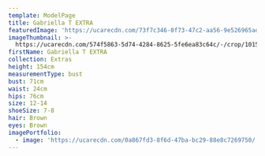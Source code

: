 ```yaml
---
template: ModelPage
title: Gabriella T EXTRA
featuredImage: 'https://ucarecdn.com/73f7c346-0f73-47c2-aa56-9e526965ad00/'
imageThumbnail: >-
  https://ucarecdn.com/574f5863-5d74-4284-8625-5fe6ea83c64c/-/crop/1015x1378/378,105/-/preview/
firstName: Gabriella T EXTRA
collection: Extras
height: 154cm
measurementType: bust
bust: 71cm
waist: 24cm
hips: 76cm
size: 12-14
shoeSize: 7-8
hair: Brown
eyes: Brown
imagePortfolio:
  - image: 'https://ucarecdn.com/0a867fd3-8f6d-47ba-bc29-88e8c7269750/'
---
```


